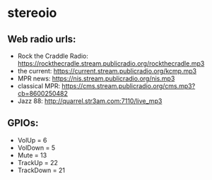 # stereoio


## Web radio urls:

* Rock the Craddle Radio: https://rockthecradle.stream.publicradio.org/rockthecradle.mp3
* the current: https://current.stream.publicradio.org/kcmp.mp3
* MPR news: https://nis.stream.publicradio.org/nis.mp3
* classical MPR: https://cms.stream.publicradio.org/cms.mp3?cb=8600250482
* Jazz 88: http://quarrel.str3am.com:7110/live_mp3

## GPIOs:

* VolUp     = 6
* VolDown   = 5
* Mute      = 13
* TrackUp   = 22
* TrackDown = 21
